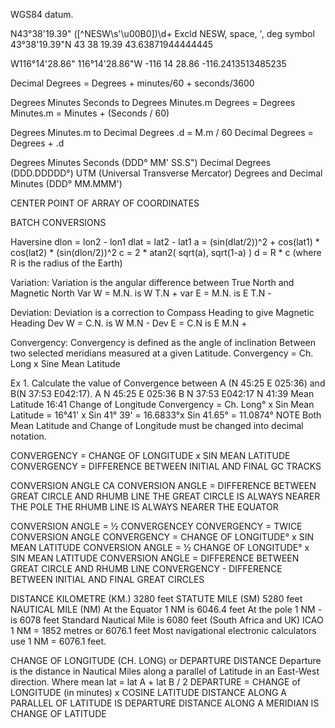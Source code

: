 WGS84 datum.


  N43°38'19.39"               ([^NESW\s'\u00B0])\d+  Excld NESW, space, ', deg symbol
  43°38'19.39"N
  43 38 19.39
  43.63871944444445

  W116°14'28.86"
  116°14'28.86"W
  -116 14 28.86
  -116.2413513485235

Decimal Degrees = Degrees + minutes/60 + seconds/3600

Degrees Minutes Seconds to Degrees Minutes.m
Degrees = Degrees
Minutes.m = Minutes + (Seconds / 60)

Degrees Minutes.m to Decimal Degrees
.d = M.m / 60
Decimal Degrees = Degrees + .d

Degrees Minutes Seconds (DDD° MM' SS.S")
Decimal Degrees (DDD.DDDDD°)
UTM (Universal Transverse Mercator)
Degrees and Decimal Minutes (DDD° MM.MMM')


CENTER POINT OF ARRAY OF COORDINATES

BATCH CONVERSIONS


Haversine
dlon = lon2 - lon1
dlat = lat2 - lat1
a = (sin(dlat/2))^2 + cos(lat1) * cos(lat2) * (sin(dlon/2))^2
c = 2 * atan2( sqrt(a), sqrt(1-a) )
d = R * c (where R is the radius of the Earth)




Variation: Variation is the angular difference between True North and Magnetic North
Var W = M.N. is W T.N +
var E = M.N. is E T.N -

Deviation:  Deviation is a correction to Compass Heading to give Magnetic Heading
Dev W = C.N. is W M.N -
Dev E = C.N is E M.N + 

Convergency: Convergency is defined as the angle of inclination Between two selected meridians measured at a given Latitude.
Convergency = Ch. Long x Sine Mean Latitude

Ex 1. Calculate the value of Convergence between A (N 45:25 E 025:36) and B(N 37:53 E042:17).
A N 45:25 E 025:36
B N 37:53 E042:17
N 41:39 Mean Latitude 16:41 Change of Longitude
Convergency = Ch. Long° x Sin Mean Latitude
= 16°41' x Sin 41° 39'
= 16.6833°x Sin 41.65°
= 11.0874°
NOTE Both Mean Latitude and Change of Longitude must be changed into decimal notation.

CONVERGENCY = CHANGE OF LONGITUDE x SIN MEAN LATITUDE
CONVERGENCY = DIFFERENCE BETWEEN INITIAL AND FINAL GC TRACKS


CONVERSION ANGLE CA
CONVERSION ANGLE = DIFFERENCE BETWEEN GREAT CIRCLE AND RHUMB LINE
THE GREAT CIRCLE IS ALWAYS NEARER THE POLE
THE RHUMB LINE IS ALWAYS NEARER THE EQUATOR

CONVERSION ANGLE = ½ CONVERGENCEY
CONVERGENCY = TWICE CONVERSION ANGLE
CONVERGENCY = CHANGE OF LONGITUDE° x SIN MEAN LATITUDE
CONVERSION ANGLE = ½ CHANGE OF LONGITUDE° x SIN MEAN LATITUDE
CONVERSION ANGLE = DIFFERENCE BETWEEN GREAT CIRCLE AND RHUMB LINE
CONVERGENCY - DIFFERENCE BETWEEN INITIAL AND FINAL GREAT CIRCLES

DISTANCE
KILOMETRE (KM.) 3280 feet
STATUTE MILE (SM) 5280 feet
NAUTICAL MILE (NM)  At the Equator 1 NM is 6046.4 feet At the pole 1 NM -is 6078 feet
Standard Nautical Mile is 6080 feet (South Africa and UK)
ICAO 1 NM = 1852 metres or 6076.1 feet
Most navigational electronic calculators use 1 NM = 6076.1 feet.

CHANGE OF LONGITUDE (CH. LONG) or DEPARTURE DISTANCE
Departure is the distance in Nautical Miles along a parallel of Latitude in an East-West direction.
Where mean lat = lat A + lat B / 2
DEPARTURE = CHANGE of LONGITUDE (in minutes) x COSINE LATITUDE
DISTANCE ALONG A PARALLEL OF LATITUDE IS DEPARTURE
DISTANCE ALONG A MERIDIAN IS CHANGE OF LATITUDE

